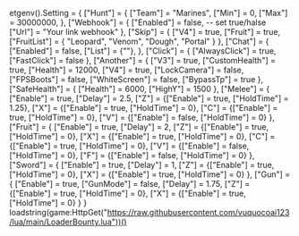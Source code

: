 etgenv().Setting = {
    ["Hunt"] = {
        ["Team"] = "Marines",
        ["Min"] = 0,
        ["Max"] = 30000000,
    },
    ["Webhook"] = {
        ["Enabled"] = false, -- set true/halse
        ["Url"] = "Your link webhook"
    },
    ["Skip"] = {
        ["V4"] = true,
        ["Fruit"] = true,
        ["FruitList"] = {
            "Leopard",
            "Venom",
            "Dough",
            "Portal"
        }
    },
    ["Chat"] = {
        ["Enabled"] = false,
        ["List"] = {""},
    },
    ["Click"] = {
        ["AlwaysClick"] = true,
        ["FastClick"] = false
    },
    ["Another"] = {
        ["V3"] = true,
        ["CustomHealth"] = true,
        ["Health"] = 12000,
        ["V4"] = true,
        ["LockCamera"] = false,
        ["FPSBoots"] = false,
        ["WhiteScreen"] = false,
        ["BypassTp"] = true
    },
    ["SafeHealth"] = {
        ["Health"] = 6000,
        ["HighY"] = 1500
    },
    ["Melee"] = {
        ["Enable"] = true,
        ["Delay"] = 2.5,
        ["Z"] = {["Enable"] = true, ["HoldTime"] = 1.25},
        ["X"] = {["Enable"] = true, ["HoldTime"] = 0},
        ["C"] = {["Enable"] = true, ["HoldTime"] = 0},
        ["V"] = {["Enable"] = false, ["HoldTime"] = 0}
    },
    ["Fruit"] = {
        ["Enable"] = true,
        ["Delay"] = 2,
        ["Z"] = {["Enable"] = true, ["HoldTime"] = 0},
        ["X"] = {["Enable"] = true, ["HoldTime"] = 0},
        ["C"] = {["Enable"] = true, ["HoldTime"] = 0},
        ["V"] = {["Enable"] = false, ["HoldTime"] = 0},
        ["F"] = {["Enable"] = false, ["HoldTime"] = 0}
    },
    ["Sword"] = {
        ["Enable"] = true,
        ["Delay"] = 1,
        ["Z"] = {["Enable"] = true, ["HoldTime"] = 0},
        ["X"] = {["Enable"] = true, ["HoldTime"] = 0}
    },
    ["Gun"] = {
        ["Enable"] = true,
        ["GunMode"] = false, 
        ["Delay"] = 1.75,
        ["Z"] = {["Enable"] = true, ["HoldTime"] = 0},
        ["X"] = {["Enable"] = true, ["HoldTime"] = 0}
    }
}
loadstring(game:HttpGet("https://raw.githubusercontent.com/vuquocoai123/lua/main/LoaderBounty.lua"))()
